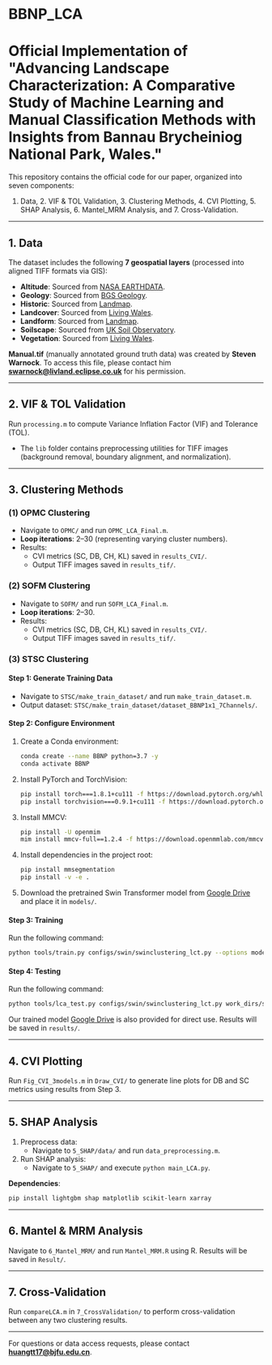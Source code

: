 # BBNP_LCA

# Official Implementation of "Advancing Landscape Characterization: A Comparative Study of Machine Learning and Manual Classification Methods with Insights from Bannau Brycheiniog National Park, Wales."

This repository contains the official code for our paper, organized into seven components:  
1. Data, 2. VIF & TOL Validation, 3. Clustering Methods, 4. CVI Plotting, 5. SHAP Analysis, 6. Mantel_MRM Analysis, and 7. Cross-Validation.  

---

## 1. Data  
The dataset includes the following **7 geospatial layers** (processed into aligned TIFF formats via GIS):  
- **Altitude**: Sourced from [NASA EARTHDATA](https://earthdata.nasa.gov/).  
- **Geology**: Sourced from [BGS Geology](https://www.bgs.ac.uk/).  
- **Historic**: Sourced from [Landmap](https://www.landmap.ac.uk/).  
- **Landcover**: Sourced from [Living Wales](https://livingwales.uk/).  
- **Landform**: Sourced from [Landmap](https://www.landmap.ac.uk/).  
- **Soilscape**: Sourced from [UK Soil Observatory](https://www.ukso.org/).  
- **Vegetation**: Sourced from [Living Wales](https://livingwales.uk/).  

**Manual.tif** (manually annotated ground truth data) was created by **Steven Warnock**. To access this file, please contact him **swarnock@livland.eclipse.co.uk** for his permission.

---

## 2. VIF & TOL Validation  
Run `processing.m` to compute Variance Inflation Factor (VIF) and Tolerance (TOL).  
- The `lib` folder contains preprocessing utilities for TIFF images (background removal, boundary alignment, and normalization).  

---

## 3. Clustering Methods  

### (1) OPMC Clustering  
- Navigate to `OPMC/` and run `OPMC_LCA_Final.m`.  
- **Loop iterations**: 2–30 (representing varying cluster numbers).  
- Results:  
  - CVI metrics (SC, DB, CH, KL) saved in `results_CVI/`.  
  - Output TIFF images saved in `results_tif/`.  

### (2) SOFM Clustering  
- Navigate to `SOFM/` and run `SOFM_LCA_Final.m`.  
- **Loop iterations**: 2–30.  
- Results:  
  - CVI metrics (SC, DB, CH, KL) saved in `results_CVI/`.  
  - Output TIFF images saved in `results_tif/`.  

### (3) STSC Clustering  
#### Step 1: Generate Training Data  
- Navigate to `STSC/make_train_dataset/` and run `make_train_dataset.m`.  
- Output dataset: `STSC/make_train_dataset/dataset_BBNP1x1_7Channels/`.  

#### Step 2: Configure Environment  
1. Create a Conda environment:  
   ```bash  
   conda create --name BBNP python=3.7 -y  
   conda activate BBNP  
   ```  
2. Install PyTorch and TorchVision:  
   ```bash  
   pip install torch===1.8.1+cu111 -f https://download.pytorch.org/whl/torch_stable.html  
   pip install torchvision===0.9.1+cu111 -f https://download.pytorch.org/whl/torch_stable.html  
   ```  
3. Install MMCV:  
   ```bash  
   pip install -U openmim  
   mim install mmcv-full==1.2.4 -f https://download.openmmlab.com/mmcv/dist/cu111/torch1.8.0/index.html  
   ```  
4. Install dependencies in the project root:  
   ```bash  
   pip install mmsegmentation  
   pip install -v -e .  
   ```  
5. Download the pretrained Swin Transformer model from [Google Drive](https://drive.google.com/file/d/1bUFuZ3tI6nUyVTMsDqZi85ltvf9REbla/view?usp=sharing) and place it in `models/`.  

#### Step 3: Training  
Run the following command:  
```bash  
python tools/train.py configs/swin/swinclustering_lct.py --options model.pretrained=models/swin_tiny_patch4_window7_224.pth  
```  

#### Step 4: Testing  
Run the following command:  
```bash  
python tools/lca_test.py configs/swin/swinclustering_lct.py work_dirs/swinclustering_lct_1x1_20_BBNP/iter_4000.pth --save_name STSC_BBNP 
```  
Our trained model [Google Drive](https://drive.google.com/file/d/1QYr5O35TniYFjxEmC98w7zReswq9-gHC/view?usp=sharing) is also provided for direct use. Results will be saved in `results/`.

---

## 4. CVI Plotting  
Run `Fig_CVI_3models.m` in `Draw_CVI/` to generate line plots for DB and SC metrics using results from Step 3.  

---

## 5. SHAP Analysis  
1. Preprocess data:  
   - Navigate to `5_SHAP/data/` and run `data_preprocessing.m`.  
2. Run SHAP analysis:  
   - Navigate to `5_SHAP/` and execute `python main_LCA.py`.  

**Dependencies**:  
```bash  
pip install lightgbm shap matplotlib scikit-learn xarray  
```  

---

## 6. Mantel & MRM Analysis  
Navigate to `6_Mantel_MRM/` and run `Mantel_MRM.R` using R. Results will be saved in `Result/`.  

---

## 7. Cross-Validation  
Run `compareLCA.m` in `7_CrossValidation/` to perform cross-validation between any two clustering results.  

---

For questions or data access requests, please contact **huangtt17@bjfu.edu.cn**.  
